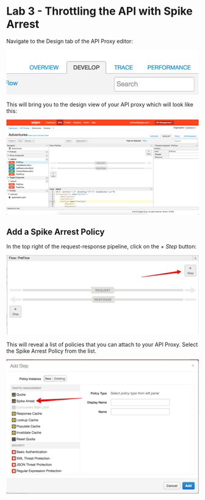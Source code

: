 # Lab 3 - Throttling the API with Spike Arrest

Navigate to the Design tab of the API Proxy editor:

![API Proxy Design](proxy-design-tab.png)

This will bring you to the design view of your API proxy which will look like this:

![API Proxy Design View](proxy-design-view.png)

## Add a Spike Arrest Policy

In the top right of the request-response pipeline, click on the *+ Step* button:

![API Proxy Request](request-pipeline.png)

This will reveal a list of policies that you can attach to your API Proxy. Select the Spike Arrest Policy from the list. 

![Policy List](policy-list.png)
